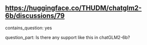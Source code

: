 ## https://huggingface.co/THUDM/chatglm2-6b/discussions/79

contains_question: yes

question_part: Is there any support like this in chatGLM2-6b?